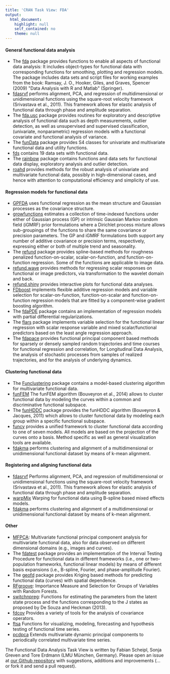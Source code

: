 ```yaml
---
title: 'CRAN Task View: FDA'
output: 
  html_document: 
    highlight: null
    self_contained: no
    theme: null
---
```


<!--
<name>FDA</name>  
<topic>Functional data analysis</topic>  
<maintainer email="fabian.scheipl@stat.uni-muenchen.de">Fabian Scheipl </maintainer>  
<maintainer email="sonja.greven@stat.uni-muenchen.de">Sonja Greven </maintainer>  
<version>2017-03-28</version>  

<info><p>
Functional data analysis (FDA) deals with data that <a href="https://en.wikipedia.org/wiki/Functional_data_analysis">"provides information about curves, surfaces or anything else varying over a continuum."</a> This task view catalogues available packages in this rapidly developing field.</p>
-->


#### General functional data analysis

* The [fda](https://cran.r-project.org/web/packages/fda/index.html) package provides functions to enable all aspects of functional data analysis: It includes object-types for functional data with corresponding functions for smoothing, plotting and regression models. The package includes data sets and script files for working examples from the book: Ramsay, J. O., Hooker, Giles, and Graves, Spencer (2009) "Data Analysis with R and Matlab" (Springer).
* [fdasrvf](https://cran.r-project.org/web/packages/fdasrvf/index.html) performs alignment, PCA, and regression of multidimensional or unidimensional functions using the square-root velocity framework (Srivastava et al., 2011). This framework allows for elastic analysis of functional data through phase and amplitude separation.
* The [fda.usc](https://cran.r-project.org/web/packages/fda.usc/index.html) package provides routines for exploratory and descriptive analysis of functional data such as depth measurements, outlier detection, as well as unsupervised and supervised classification, (univariate, nonparametric) regression models with a functional covariate and functional analysis of variance.
* The [funData](https://cran.r-project.org/web/packages/funData/index.html) package provides S4 classes for univariate and multivariate functional data and utility functions.
* [fds](https://cran.r-project.org/web/packages/fds/index.html) contains 19 data sets with functional data.
* The [rainbow](https://cran.r-project.org/web/packages/rainbow/index.html) package contains functions and data sets for functional data display, exploratory analysis and outlier detection.
* [roahd](https://cran.r-project.org/web/packages/roahd/index.html) provides methods for the robust analysis of univariate and multivariate functional data, possibly in high-dimensional cases, and hence with attention to computational efficiency and simplicity of use.

#### Regression models for functional data

* [GPFDA](https://cran.r-project.org/web/packages/GPFDA/index.html) uses functional regression as the mean structure and Gaussian processes as the covariance structure.
* [growfunctions](https://cran.r-project.org/web/packages/growfunctions/index.html) estimates a collection of time-indexed functions under either of Gaussian process (GP) or intrinsic Gaussian Markov random field (iGMRF) prior formulations where a Dirichlet process mixture allows sub-groupings of the functions to share the same covariance or precision parameters. The GP and iGMRF formulations both support any number of additive covariance or precision terms, respectively, expressing either or both of multiple trend and seasonality.
* The [refund](https://cran.r-project.org/web/packages/refund/index.html) package provides spline-based methods for roughness penalized function-on-scalar, scalar-on-function, and function-on-function regression. Some of the functions are applicable to image data.
* [refund.wave](https://cran.r-project.org/web/packages/refund.wave/index.html) provides methods for regressing scalar responses on functional or image predictors, via transformation to the wavelet domain and back.
* [refund.shiny](https://cran.r-project.org/web/packages/refund.shiny/index.html) provides interactive plots for functional data analyses.
* [FDboost](https://cran.r-project.org/web/packages/refund/index.html) implements flexible additive regression models and variable selection for scalar-on-function, function-on-scalar and function-on-function regression models that are fitted by a component-wise gradient boosting algorithm.
* The [fdaPDE](https://cran.r-project.org/web/packages/fdaPDE/index.html) package contains an implementation of regression models with partial differential regularizations.
* The [flars](https://cran.r-project.org/web/packages/flars/index.html) package implements variable selection for the functional linear regression with scalar response variable and mixed scalar/functional predictors based on the least angle regression approach.
* The [fdapace](https://cran.r-project.org/web/packages/fdapace/index.html) provides functional principal component based methods for sparsely or densely sampled random trajectories and time courses for functional regression and correlation, for Longitudinal Data Analysis, the analysis of stochastic processes from samples of realized trajectories, and for the analysis of underlying dynamics.

#### Clustering functional data 

* The [Funclustering](https://cran.r-project.org/web/packages/Funclustering/index.html) package contains a model-based clustering algorithm for multivariate functional data.
* [funFEM](https://cran.r-project.org/web/packages/funFEM/index.html) The funFEM algorithm (Bouveyron et al., 2014) allows to cluster functional data by modeling the curves within a common and discriminative functional subspace.
* The [funHDDC](https://cran.r-project.org/web/packages/funHDDC/index.html) package provides the funHDDC algorithm (Bouveyron & Jacques, 2011) which allows to cluster functional data by modeling each group within a specific functional subspace.
* [funcy](https://cran.r-project.org/web/packages/funcy/index.html) provides a unified framework to cluster functional data according to one of seven models. All models are based on the projection of the curves onto a basis. Method specific as well as general visualization tools are available.
* [fdakma](https://cran.r-project.org/web/packages/fdakma/index.html) performs clustering and alignment of a multidimensional or unidimensional functional dataset by means of k-mean alignment.


#### Registering and aligning functional data 

* [fdasrvf](https://cran.r-project.org/web/packages/fdasrvf/index.html) Performs alignment, PCA, and regression of multidimensional or unidimensional functions using the square-root velocity framework (Srivastava et al., 2011). This framework allows for elastic analysis of functional data through phase and amplitude separation.
* [warpMix](https://cran.r-project.org/web/packages/warpMix/index.html) Warping for functional data using B-spline based mixed effects models.
* [fdakma](https://cran.r-project.org/web/packages/fdakma/index.html) performs clustering and alignment of a multidimensional or unidimensional functional dataset by means of k-mean alignment.

#### Other

* [MFPCA](https://cran.r-project.org/web/packages/MFPCA/index.html): Multivariate functional principal component analysis for multivariate functional data, also for data observed on different dimensional domains (e.g., images and curves).
* The [fdatest](https://cran.r-project.org/web/packages/fdatest/index.html) package provides an implementation of the Interval Testing Procedure for functional data in different frameworks (i.e., one or two-population frameworks, functional linear models) by means of different basis expansions (i.e., B-spline, Fourier, and phase-amplitude Fourier).
* The [geofd](https://cran.r-project.org/web/packages/geofd/index.html) package provides Kriging based methods for predicting functional data (curves) with spatial dependence.
* [RFgroove](https://cran.r-project.org/web/packages/RFgroove/index.html): Importance Measure and Selection for Groups of Variables with Random Forests.
* [switchnpreg](https://cran.r-project.org/web/packages/switchnpreg/index.html): Functions for estimating the parameters from the latent state process and the functions corresponding to the J states as proposed by De Souza and Heckman (2013).
* [fdcov](https://cran.r-project.org/web/packages/fdcov/index.html) Provides a variety of tools for the analysis of covariance operators.
* [ftsa](https://cran.r-project.org/web/packages/ftsa/index.html) Functions for visualizing, modeling, forecasting and hypothesis testing of functional time series.
* [pcdpca](https://cran.r-project.org/web/packages/pcdpca/index.html) Extends multivariate dynamic principal components to periodically correlated multivariate time series.

The Functional Data Analysis Task View is written by Fabian Scheipl, Sonja Greven and Tore Erdmann (LMU München, Germany).
Please open an issue at <a href="https://github.com/fabian-s/taskview_fda/issues">our Github repository</a> with suggestions, additions and improvements (... or fork it and send a pull request).

